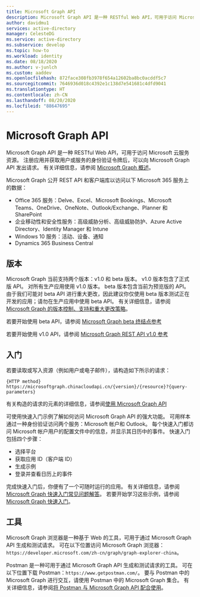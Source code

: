 ```yaml
---
title: Microsoft Graph API
description: Microsoft Graph API 是一种 RESTful Web API，可用于访问 Microsoft 云服务资源。
author: davidmu1
services: active-directory
manager: CelesteDG
ms.service: active-directory
ms.subservice: develop
ms.topic: how-to
ms.workload: identity
ms.date: 08/18/2020
ms.author: v-junlch
ms.custom: aaddev
ms.openlocfilehash: 872face308fb3978f654a12602ba8bc0acddf5c7
ms.sourcegitcommit: 7646936d018c4392e1c138d7e541681c4dfd9041
ms.translationtype: HT
ms.contentlocale: zh-CN
ms.lasthandoff: 08/20/2020
ms.locfileid: "88647695"
---
```

# <a name="microsoft-graph-api"></a>Microsoft Graph API

Microsoft Graph API 是一种 RESTful Web API，可用于访问 Microsoft 云服务资源。 注册应用并获取用户或服务的身份验证令牌后，可以向 Microsoft Graph API 发出请求。 有关详细信息，请参阅 [Microsoft Graph 概述](https://docs.microsoft.com/graph/overview)。

Microsoft Graph 公开 REST API 和客户端库以访问以下 Microsoft 365 服务上的数据：
- Office 365 服务：Delve、Excel、Microsoft Bookings、Microsoft Teams、OneDrive、OneNote、Outlook/Exchange、Planner 和 SharePoint
- 企业移动性和安全性服务：高级威胁分析、高级威胁防护、Azure Active Directory、Identity Manager 和 Intune
- Windows 10 服务：活动、设备、通知
- Dynamics 365 Business Central

## <a name="versions"></a>版本

Microsoft Graph 当前支持两个版本：v1.0 和 beta 版本。 v1.0 版本包含了正式版 API。 对所有生产应用使用 v1.0 版本。 beta 版本包含当前为预览版的 API。 由于我们可能对 beta API 进行重大更改，因此建议你仅使用 beta 版本测试正在开发的应用；请勿在生产应用中使用 beta API。 有关详细信息，请参阅 [Microsoft Graph 的版本控制、支持和重大更改策略](https://docs.microsoft.com/graph/versioning-and-support)。

若要开始使用 beta API，请参阅 [Microsoft Graph beta 终结点参考](https://docs.microsoft.com/graph/api/overview?view=graph-rest-beta)

若要开始使用 v1.0 API，请参阅 [Microsoft Graph REST API v1.0 参考](https://docs.microsoft.com/graph/api/overview?view=graph-rest-1.0)

## <a name="get-started"></a>入门

若要读取或写入资源（例如用户或电子邮件），请构造如下所示的请求：

`{HTTP method} https://microsoftgraph.chinacloudapi.cn/{version}/{resource}?{query-parameters}`

有关构造的请求的元素的详细信息，请参阅[使用 Microsoft Graph API](https://docs.microsoft.com/graph/use-the-api)

可使用快速入门示例了解如何访问 Microsoft Graph API 的强大功能。 可用样本通过一种身份验证访问两个服务：Microsoft 帐户和 Outlook。 每个快速入门都访问 Microsoft 帐户用户的配置文件中的信息，并显示其日历中的事件。
快速入门包括四个步骤：
- 选择平台
- 获取应用 ID（客户端 ID）
- 生成示例
- 登录并查看日历上的事件

完成快速入门后，你便有了一个可随时运行的应用。 有关详细信息，请参阅 [Microsoft Graph 快速入门常见问题解答](https://docs.microsoft.com/graph/quick-start-faq)。 若要开始学习这些示例，请参阅 [Microsoft Graph 快速入门](https://developer.microsoft.com/graph/quick-start)。

## <a name="tools"></a>工具

Microsoft Graph 浏览器是一种基于 Web 的工具，可用于通过 Microsoft Graph API 生成和测试请求。 可在以下位置访问 Microsoft Graph 浏览器：`https://developer.microsoft.com/zh-cn/graph/graph-explorer-china`。

Postman 是一种可用于通过 Microsoft Graph API 生成和测试请求的工具。 可在以下位置下载 Postman：`https://www.getpostman.com/`。 要与 Postman 中的 Microsoft Graph 进行交互，请使用 Postman 中的 Microsoft Graph 集合。 有关详细信息，请参阅[将 Postman 与 Microsoft Graph API 配合使用](https://docs.microsoft.com/graph/use-postman?context=graph%2Fapi%2Fbeta&view=graph-rest-beta)。


